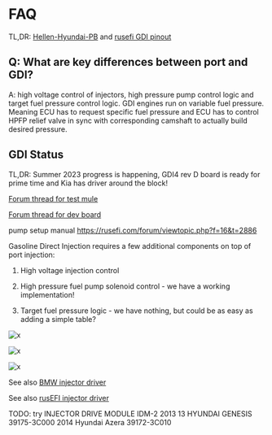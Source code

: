 # FAQ

TL,DR: [Hellen-Hyundai-PB](Hellen-Hyundai-PB) and [rusefi GDI pinout](GDI4)

## Q: What are key differences between port and GDI?

A: high voltage control of injectors, high pressure pump control logic and target fuel pressure control logic. GDI engines run on variable fuel pressure. Meaning ECU has to request specific fuel pressure and ECU has to control HPFP relief valve in sync with corresponding camshaft to actually build desired pressure.

## GDI Status

TL,DR: Summer 2023 progress is happening, GDI4 rev D board is ready for prime time and Kia has driver around the block!

[Forum thread for test mule](https://rusefi.com/forum/viewtopic.php?f=3&t=1631)

[Forum thread for dev board](https://rusefi.com/forum/viewtopic.php?f=4&t=1337)

pump setup manual https://rusefi.com/forum/viewtopic.php?f=16&t=2886

Gasoline Direct Injection requires a few additional components on top of port injection:

1) High voltage injection control

2) High pressure fuel pump solenoid control - we have a working implementation!

3) Target fuel pressure logic - we have nothing, but could be as easy as adding a simple table?

![x](OEM-Docs/NXP/pulse-variables.jpg)

![x](OEM-Docs/NXP/WBNR_FTF12_AUT_F0098.pdf_page59.png)

![x](OEM-Docs/NXP/WBNR_FTF12_AUT_F0098.pdf_page72.png)

See also [BMW injector driver](https://rusefi.com/forum/viewtopic.php?f=4&t=1564)

See also [rusEFI injector driver](https://github.com/rusefi/rusefi-hardware/tree/main/GDI-4ch)

TODO: try INJECTOR DRIVE MODULE IDM-2
2013 13 HYUNDAI GENESIS
39175-3C000
2014 Hyundai Azera
39172-3С010
